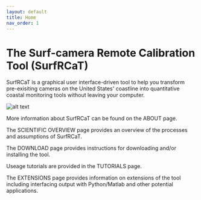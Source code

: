 ```yaml
---
layout: default
title: Home
nav_order: 1
---
```


# The Surf-camera Remote Calibration Tool (SurfRCaT) #

SurfRCaT is a graphical user interface-driven tool to help you transform pre-exisiting cameras on the United States' coastline
into quantitative coastal monitoring tools without leaving your computer.

![alt text](https://github.com/conlin-matt/SurfRCaT/blob/master/docs/_data/icon3.png)

More information about SurfRCaT can be found on the ABOUT page.

The SCIENTIFIC OVERVIEW page provides an overview of the processes and assumptions of SurfRCaT.

The DOWNLOAD page provides instructions for downloading and/or installing the tool.

Useage tutorials are provided in the TUTORIALS page. 

The EXTENSIONS page provides information on extensions of the tool including interfacing output with Python/Matlab and other potential applications.

